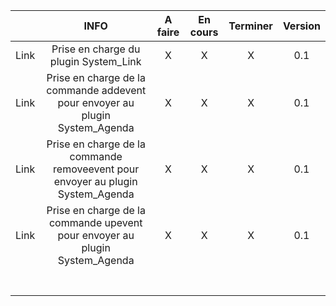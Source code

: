

|      |                                      INFO                                       | A faire | En cours | Terminer | Version |
| :--: | :-----------------------------------------------------------------------------: | :-----: | :------: | :------: | :-----: |
| Link |                      Prise en charge du plugin System_Link                      |    X    |    X     |    X     |   0.1   |
| Link |  Prise en charge de la commande addevent pour envoyer au plugin System_Agenda   |    X    |    X     |    X     |   0.1   |
| Link | Prise en charge de la commande removeevent pour envoyer au plugin System_Agenda |    X    |    X     |    X     |   0.1   |
| Link |   Prise en charge de la commande upevent pour envoyer au plugin System_Agenda   |    X    |    X     |    X     |   0.1   |
|      |                                                                                 |         |          |          |         |
|      |                                                                                 |         |          |          |         |
|      |                                                                                 |         |          |          |         |
|      |                                                                                 |         |          |          |         |
|      |                                                                                 |         |          |          |         |
|      |                                                                                 |         |          |          |         |
|      |                                                                                 |         |          |          |         |
